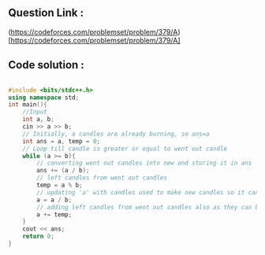 ## Question Link :

(https://codeforces.com/problemset/problem/379/A)[https://codeforces.com/problemset/problem/379/A]

## Code solution :

```cpp

#include <bits/stdc++.h>
using namespace std;
int main(){
    //Input
    int a, b;
    cin >> a >> b;
    // Initially, a candles are already burning, so ans=a
    int ans = a, temp = 0;
    // Loop till candle is greater or equal to went out candle
    while (a >= b){
        // converting went out candles into new and storing it in ans
        ans += (a / b);
        // left candles from went out candles
        temp = a % b;
        // updating 'a' with candles used to make new candles so it can be used in next iteration 
        a = a / b;
        // adding left candles from went out candles also as they can be reused
        a += temp;
    }
    cout << ans;
    return 0;
}

```